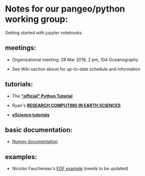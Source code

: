 # Notes for our pangeo/python working group:
  
Getting started with jupyter notebooks


## meetings:
    
  - Organizational meeting: 28 Mar 2018, 2 pm, 104 Oceanography
  
  - See Wiki section above for up-to-date schedule and information

## tutorials:

  - The [**"official" Python Tutorial**](https://docs.python.org/3/tutorial/)
  
  - Ryan's [**RESEARCH COMPUTING IN EARTH SCIENCES**](https://rabernat.github.io/research_computing/)
  
  - [**eScience tutorials**](https://github.com/uwescience/eScience_tutorials)
  
## basic documentation:
  
  - [Numpy documentation](http://docs.scipy.org/doc/numpy/reference/)

## examples:
  - Nicolas Fauchereau's [EOF example](http://nbviewer.jupyter.org/github/nicolasfauchereau/metocean/blob/master/notebooks/eofs_EOF_decomposition.ipynb)  (needs to be updated)
